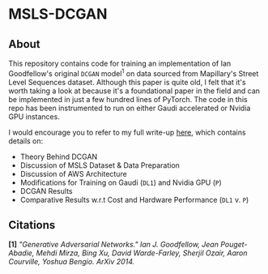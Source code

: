 # MSLS-DCGAN

## About

This repository contains code for training an implementation of Ian Goodfellow's original `DCGAN` model<sup>1</sup> on data sourced from Mapillary's Street Level Sequences dataset. Although this paper is quite old, I felt that it's worth taking a look at because it's a foundational paper in the field and can be implemented in just a few hundred lines of PyTorch. The code in this repo has been instrumented to run on either Gaudi accelerated or Nvidia GPU instances.

I would encourage you to refer to my full write-up [here](https://projects.dmw2151.com/trained-a-gan.html), which contains details on:

- Theory Behind DCGAN
- Discussion of MSLS Dataset & Data Preparation
- Discussion of AWS Architecture
- Modifications for Training on Gaudi (`DL1`) and Nvidia GPU (`P`)
- DCGAN Results
- Comparative Results w.r.t Cost and Hardware Performance (`DL1` v. `P`)

## Citations

**[1]** *"Generative Adversarial Networks." Ian J. Goodfellow, Jean Pouget-Abadie, Mehdi Mirza, Bing Xu, David Warde-Farley, Sherjil Ozair, Aaron Courville, Yoshua Bengio. ArXiv 2014.*

